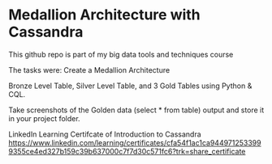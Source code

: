 # Medallion Architecture with Cassandra
This github repo is part of my big data tools and techniques course

The tasks were:
Create a Medallion Architecture

Bronze Level Table, Silver Level Table, and 3 Gold Tables using Python & CQL.

Take screenshots of the Golden data (select * from table) output and store it in your project folder.

LinkedIn Learning Certifcate of Introduction to Cassandra
https://www.linkedin.com/learning/certificates/cfa54f1ac1ca9449712533999355ce4ed327b159c39b637000c7f7d30c571fc6?trk=share_certificate